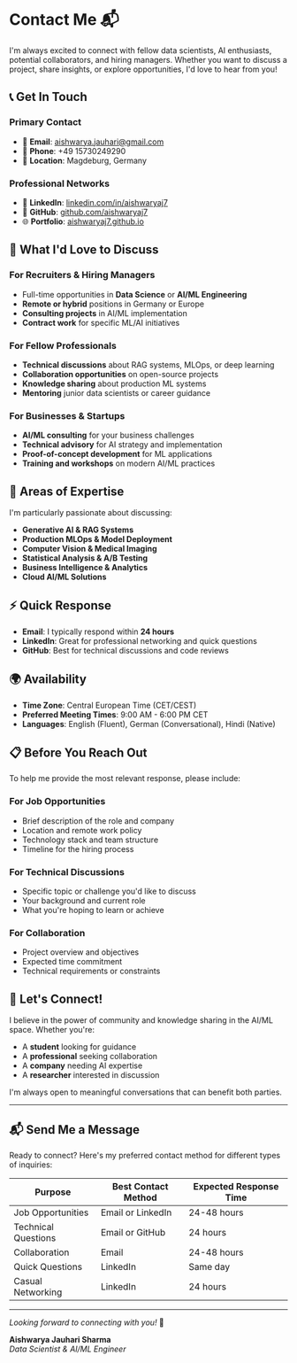 # Contact Me 📬

I'm always excited to connect with fellow data scientists, AI enthusiasts, potential collaborators, and hiring managers. Whether you want to discuss a project, share insights, or explore opportunities, I'd love to hear from you!

## 📞 **Get In Touch**

### **Primary Contact**
- 📧 **Email**: [aishwarya.jauhari@gmail.com](mailto:aishwarya.jauhari@gmail.com)
- 📱 **Phone**: +49 15730249290
- 📍 **Location**: Magdeburg, Germany

### **Professional Networks**
- 💼 **LinkedIn**: [linkedin.com/in/aishwaryaj7](https://linkedin.com/in/aishwaryaj7)
- 🐙 **GitHub**: [github.com/aishwaryaj7](https://github.com/aishwaryaj7)
- 🌐 **Portfolio**: [aishwaryaj7.github.io](https://aishwaryaj7.github.io)

## 💬 **What I'd Love to Discuss**

### **For Recruiters & Hiring Managers**
- Full-time opportunities in **Data Science** or **AI/ML Engineering**
- **Remote or hybrid** positions in Germany or Europe
- **Consulting projects** in AI/ML implementation
- **Contract work** for specific ML/AI initiatives

### **For Fellow Professionals**
- **Technical discussions** about RAG systems, MLOps, or deep learning
- **Collaboration opportunities** on open-source projects
- **Knowledge sharing** about production ML systems
- **Mentoring** junior data scientists or career guidance

### **For Businesses & Startups**
- **AI/ML consulting** for your business challenges
- **Technical advisory** for AI strategy and implementation
- **Proof-of-concept development** for ML applications
- **Training and workshops** on modern AI/ML practices

## 🎯 **Areas of Expertise**

I'm particularly passionate about discussing:

- **Generative AI & RAG Systems**
- **Production MLOps & Model Deployment**
- **Computer Vision & Medical Imaging**
- **Statistical Analysis & A/B Testing**
- **Business Intelligence & Analytics**
- **Cloud AI/ML Solutions**

## ⚡ **Quick Response**

- **Email**: I typically respond within **24 hours**
- **LinkedIn**: Great for professional networking and quick questions
- **GitHub**: Best for technical discussions and code reviews

## 🌍 **Availability**

- **Time Zone**: Central European Time (CET/CEST)
- **Preferred Meeting Times**: 9:00 AM - 6:00 PM CET
- **Languages**: English (Fluent), German (Conversational), Hindi (Native)

## 📋 **Before You Reach Out**

To help me provide the most relevant response, please include:

### **For Job Opportunities**
- Brief description of the role and company
- Location and remote work policy
- Technology stack and team structure
- Timeline for the hiring process

### **For Technical Discussions**
- Specific topic or challenge you'd like to discuss
- Your background and current role
- What you're hoping to learn or achieve

### **For Collaboration**
- Project overview and objectives
- Expected time commitment
- Technical requirements or constraints

## 🤝 **Let's Connect!**

I believe in the power of community and knowledge sharing in the AI/ML space. Whether you're:

- A **student** looking for guidance
- A **professional** seeking collaboration
- A **company** needing AI expertise
- A **researcher** interested in discussion

I'm always open to meaningful conversations that can benefit both parties.

---

## 📬 **Send Me a Message**

Ready to connect? Here's my preferred contact method for different types of inquiries:

| **Purpose** | **Best Contact Method** | **Expected Response Time** |
|-------------|------------------------|---------------------------|
| Job Opportunities | Email or LinkedIn | 24-48 hours |
| Technical Questions | Email or GitHub | 24 hours |
| Collaboration | Email | 24-48 hours |
| Quick Questions | LinkedIn | Same day |
| Casual Networking | LinkedIn | 24 hours |

---

*Looking forward to connecting with you!* 🚀

**Aishwarya Jauhari Sharma**  
*Data Scientist & AI/ML Engineer*
